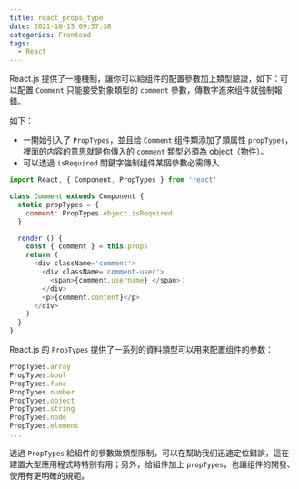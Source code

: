 ```yaml
---
title: react_props_type
date: 2021-10-15 09:57:38
categories: Frontend
tags:
  - React
---
```


React.js 提供了一種機制，讓你可以給组件的配置參數加上類型驗證，如下：可以配置 `Comment` 只能接受對象類型的 `comment` 參數，傳數字進來组件就強制報錯。

如下：
* 一開始引入了 `PropTypes`，並且给 `Comment` 组件類添加了類属性 `propTypes`，裡面的内容的意思就是你傳入的 `comment` 類型必須為 object（物件）。
* 可以透過 `isRequired` 關鍵字強制组件某個參數必需傳入
``` js
import React, { Component, PropTypes } from 'react'

class Comment extends Component {
  static propTypes = {
    comment: PropTypes.object.isRequired
  }

  render () {
    const { comment } = this.props
    return (
      <div className='comment'>
        <div className='comment-user'>
          <span>{comment.username} </span>：
        </div>
        <p>{comment.content}</p>
      </div>
    )
  }
}
```

React.js 的 `PropTypes` 提供了一系列的資料類型可以用來配置组件的参数：

``` js
PropTypes.array
PropTypes.bool
PropTypes.func
PropTypes.number
PropTypes.object
PropTypes.string
PropTypes.node
PropTypes.element
...
```

透過 `PropTypes` 給組件的參數做類型限制，可以在幫助我们迅速定位錯誤，這在建置大型應用程式時特别有用；另外，给組件加上 `propTypes`，也讓组件的開發、使用有更明確的規範。

